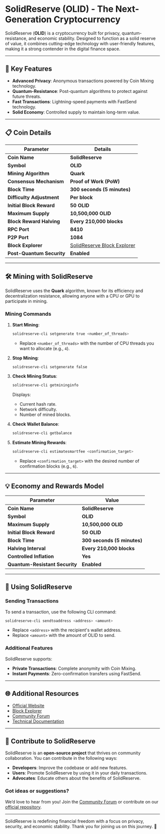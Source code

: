 # **SolidReserve (OLID) - The Next-Generation Cryptocurrency**

SolidReserve (**OLID**) is a cryptocurrency built for privacy, quantum-resistance, and economic stability. Designed to function as a solid reserve of value, it combines cutting-edge technology with user-friendly features, making it a strong contender in the digital finance space.

---

## **🚀 Key Features**

- **Advanced Privacy**: Anonymous transactions powered by Coin Mixing technology.
- **Quantum-Resistance**: Post-quantum algorithms to protect against future threats.
- **Fast Transactions**: Lightning-speed payments with FastSend technology.
- **Solid Economy**: Controlled supply to maintain long-term value.

---

## **📋 Coin Details**

| **Parameter**                 | **Details**                                                                                 |
|-------------------------------|---------------------------------------------------------------------------------------------|
| **Coin Name**                 | **SolidReserve**                                                                            |
| **Symbol**                    | **OLID**                                                                                    |
| **Mining Algorithm**          | **Quark**                                                                                   |
| **Consensus Mechanism**       | **Proof of Work (PoW)**                                                                     |
| **Block Time**                | **300 seconds (5 minutes)**                                                                 |
| **Difficulty Adjustment**     | **Per block**                                                                               |
| **Initial Block Reward**      | **50 OLID**                                                                                 |
| **Maximum Supply**            | **10,500,000 OLID**                                                                         |
| **Block Reward Halving**      | **Every 210,000 blocks**                                                                    |
| **RPC Port**                  | **8410**                                                                                    |
| **P2P Port**                  | **1084**                                                                                    |
| **Block Explorer**            | [SolidReserve Block Explorer](https://explorer.solidreserve.com)                            |
| **Post-Quantum Security**     | **Enabled**                                                                                 |

---

## **🛠️ Mining with SolidReserve**

SolidReserve uses the **Quark** algorithm, known for its efficiency and decentralization resistance, allowing anyone with a CPU or GPU to participate in mining.

### **Mining Commands**

1. **Start Mining**:
   ```bash
   solidreserve-cli setgenerate true <number_of_threads>
   ```
   - Replace `<number_of_threads>` with the number of CPU threads you want to allocate (e.g., `4`).

2. **Stop Mining**:
   ```bash
   solidreserve-cli setgenerate false
   ```

3. **Check Mining Status**:
   ```bash
   solidreserve-cli getmininginfo
   ```
   Displays:
   - Current hash rate.
   - Network difficulty.
   - Number of mined blocks.

4. **Check Wallet Balance**:
   ```bash
   solidreserve-cli getbalance
   ```

5. **Estimate Mining Rewards**:
   ```bash
   solidreserve-cli estimatesmartfee <confirmation_target>
   ```
   - Replace `<confirmation_target>` with the desired number of confirmation blocks (e.g., `6`).

---

## **💡 Economy and Rewards Model**

| **Parameter**                 | **Value**                   |
|-------------------------------|-----------------------------|
| **Coin Name**                 | **SolidReserve**            |
| **Symbol**                    | **OLID**                    |
| **Maximum Supply**            | **10,500,000 OLID**         |
| **Initial Block Reward**      | **50 OLID**                 |
| **Block Time**                | **300 seconds (5 minutes)** |
| **Halving Interval**          | **Every 210,000 blocks**    |
| **Controlled Inflation**      | **Yes**                     |
| **Quantum-Resistant Security**| **Enabled**                 |

---

## **🔧 Using SolidReserve**

### **Sending Transactions**
To send a transaction, use the following CLI command:
```bash
solidreserve-cli sendtoaddress <address> <amount>
```
- Replace `<address>` with the recipient's wallet address.
- Replace `<amount>` with the amount of OLID to send.

### **Additional Features**
SolidReserve supports:
- **Private Transactions**: Complete anonymity with Coin Mixing.
- **Instant Payments**: Zero-confirmation transfers using FastSend.

---

## **🌐 Additional Resources**

- [Official Website](https://solidreserve.com)  
- [Block Explorer](https://explorer.solidreserve.com)  
- [Community Forum](https://forum.solidreserve.com)  
- [Technical Documentation](https://docs.solidreserve.com)  

---

## **🤝 Contribute to SolidReserve**

SolidReserve is an **open-source project** that thrives on community collaboration. You can contribute in the following ways:  
- **Developers**: Improve the codebase or add new features.  
- **Users**: Promote SolidReserve by using it in your daily transactions.  
- **Advocates**: Educate others about the benefits of SolidReserve.

### Got ideas or suggestions?
We’d love to hear from you! Join the [Community Forum](https://forum.solidreserve.com) or contribute on our [official repository](https://github.com/solidreserve).

---

SolidReserve is redefining financial freedom with a focus on privacy, security, and economic stability. Thank you for joining us on this journey. 🚀
